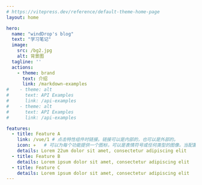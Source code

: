 ```yaml
---
# https://vitepress.dev/reference/default-theme-home-page
layout: home

hero:
  name: "windDrop's blog"
  text: "学习笔记"
  image:
    src: /bg2.jpg
    alt: 背景图
  tagline: ''
  actions:
    - theme: brand
      text: 介绍
      link: /markdown-examples
#    - theme: alt
#      text: API Examples
#      link: /api-examples
#    - theme: alt
#      text: API Examples
#      link: /api-examples

features:
  - title: Feature A
    link: /vue/1 # 点击特性组件时链接。链接可以是内部的，也可以是外部的。
    icon: ✈️   # 可以为每个功能提供一个图标，可以是表情符号或任何类型的图像。当配置的图标是图像（svg、png、jpeg...）时，您必须为图标提供适当的宽度和高度
    details: Lorem 22um dolor sit amet, consectetur adipiscing elit
  - title: Feature B
    details: Lorem ipsum dolor sit amet, consectetur adipiscing elit
  - title: Feature C
    details: Lorem ipsum dolor sit amet, consectetur adipiscing elit
---
```


